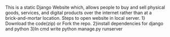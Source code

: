 This is a static Django Website which, allows people to buy and sell physical goods, services, and digital products over the internet rather than at a brick-and-mortar location.
Steps to open website in local server.
1} Download the code(zip) or Fork the repo.
2}install dependencies for django and python
3}In cmd write python manage.py runserver
